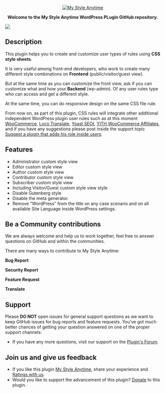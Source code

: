 <p align="center"><a href="https://wordpress.org/plugins/my-style-anytime/"><img src="https://ps.w.org/my-style-anytime/assets/banner-772x250.png" alt="My Style Anytime"></a></p>

**<p align="center">Welcome to the My Style Anytime WordPress PLugin GitHub repository.</p>**

<p><a href="https://wordpress.org/plugins/my-style-anytime/"><img src="[[https://ps.w.org/my-style-anytime/assets/screenshot-3.png]"></a></p>


## Description
This plugin helps you to create and customize user types of rules using <b>CSS style sheets</b>.

It Is very useful among front-end developers, who work to create many different style combinations on <b>Frontend</b> (public/visitor/guest view).

But at the same time as you can customize the front view, ask if you can customize what and how your <b>Backend</b> (wp-admin). Of any user rules type who can access and get a different style.

At the same time, you can do responsive design on the same CSS file rule.

From now on, as part of this plugin, CSS rules will integrate other additional independent WordPress plugin user rules such as at this moment [WooCommerce](https://wordpress.org/plugins/woocommerce/), [Loco Translate](https://wordpress.org/plugins/loco-translate/), [Yoast SEOt](https://wordpress.org/plugins/wordpress-seo/), [YITH WooCommerce Affiliates](https://wordpress.org/plugins/yith-woocommerce-affiliates/), and if you have any suggestions please post inside the support topic [Suggest a plugin that adds his role inside users](https://wordpress.org/support/topic/suggest-a-plugin-that-adds-his-role-inside-users/).

## Features

- Administrator custom style view
- Editor custom style view
- Author custom style view
- Contributor custom style view
- Subscriber custom style view
- Including Visitor/Guest custom style view style
- Disable Gutenberg style
- Disable the meta generator.
- Remove "WordPress" from the title on any case scenario and on all available Site Language inside WordPress settings.


## Be a Community contributions
We are always welcome and help us to work together, feel free to answer questions on GitHub and within the communities.

There are many ways to contribute to My Style Anytime:

**Bug Report**

**Security Report**

**Feature Request**

**Translate**

## Support
Please **DO NOT** open issues for general support questions as we want to keep GitHub issues for bug reports and feature requests. You've got much better chances of getting your question answered on one of the proper support channels:

- If you have any more questions, visit our support on the [Plugin's Forum](https://wordpress.org/support/plugin/my-style-anytime).

## Join us and give us feedback
- If you like this plugin [My Style Anytime](https://wordpress.org/plugins/my-style-anytime/), share your experience and [Ratings with us](https://wordpress.org/support/plugin/my-style-anytime/reviews/#new-post).
- Would you like to support the advancement of this plugin? [Donate](https://newfiesoft.com/donate/) to this plugin.
